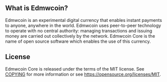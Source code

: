 What is Edmwcoin?
----------------

Edmwcoin is an experimental digital currency that enables instant payments to
anyone, anywhere in the world. Edmwcoin uses peer-to-peer technology to operate
with no central authority: managing transactions and issuing money are carried
out collectively by the network. Edmwcoin Core is the name of open source
software which enables the use of this currency.


License
-------

Edmwcoin Core is released under the terms of the MIT license. See [COPYING](COPYING) for more
information or see https://opensource.org/licenses/MIT.
